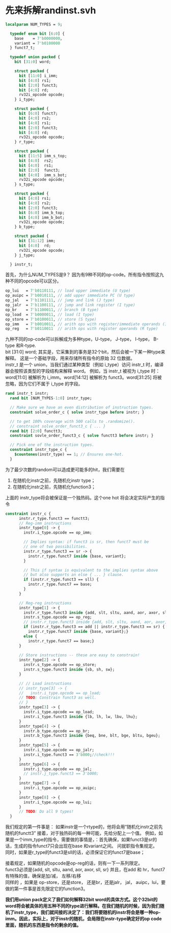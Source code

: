 # 先来拆解randinst.svh
```systemverilog
localparam NUM_TYPES = 9;

  typedef enum bit [6:0] {
    base    = 7'b0000000,
    variant = 7'b0100000
  } funct7_t;

  typedef union packed {
    bit [31:0] word;

    struct packed {
      bit [11:0] i_imm;
      bit [4:0] rs1;
      bit [2:0] funct3;
      bit [4:0] rd;
      rv32i_opcode opcode;
    } i_type;

    struct packed {
      bit [6:0] funct7;
      bit [4:0] rs2;
      bit [4:0] rs1;
      bit [2:0] funct3;
      bit [4:0] rd;
      rv32i_opcode opcode;
    } r_type;

    struct packed {
      bit [11:5] imm_s_top;
      bit [4:0]  rs2;
      bit [4:0]  rs1;
      bit [2:0]  funct3;
      bit [4:0]  imm_s_bot;
      rv32i_opcode opcode;
    } s_type;

    struct packed {
      bit [4:0] rs1;
      bit [4:0] rs2;
      bit [2:0] funct3;
      bit [6:0] imm_b_top;
      bit [4:0] imm_b_bot; 
      rv32i_opcode opcode;
    } b_type;

    struct packed {
      bit [31:12] imm;
      bit [4:0]  rd;
      rv32i_opcode opcode;
    } j_type;

  } instr_t;
```
首先，为什么NUM_TYPES是9？ 因为有9种不同的op-code。所有指令按照这九种不同的opcode可以区分。
```systemverilog
op_lui   = 7'b0110111, // load upper immediate (U type)
op_auipc = 7'b0010111, // add upper immediate PC (U type)
op_jal   = 7'b1101111, // jump and link (J type)
op_jalr  = 7'b1100111, // jump and link register (I type)
op_br    = 7'b1100011, // branch (B type)
op_load  = 7'b0000011, // load (I type)
op_store = 7'b0100011, // store (S type)
op_imm   = 7'b0010011, // arith ops with register/immediate operands (I type)
op_reg   = 7'b0110011  // arith ops with register operands (R type)
```
九种不同的op-code可以拆解成为多种type，U-type， J-type， I-type， B-type 和R-type.   
bit [31:0] word; 其实是，它采集到的事务是32个bit，然后会被一下某一种type来解释。 这是一个基础字段，用来存储所有指令的原始 32 位数据。  
instr_t 是一个 union，当我们通过某种类型（例如 i_type）访问 instr_t 时，编译器会按照该类型的字段结构来解释 word。
例如，当 instr_t 被视为 i_type 时：word[11:0] 被解析为 i_imm。word[14:12] 被解析为 funct3。word[31:25] 将被忽略，因为它们不属于 i_type 的字段。     

```systemverilog
rand instr_t instr;
  rand bit [NUM_TYPES-1:0] instr_type;

  // Make sure we have an even distribution of instruction types.
  constraint solve_order_c { solve instr_type before instr; }

  // to get 100% coverage with 500 calls to .randomize().
  // constraint solve_order_funct3_c { ... }
  rand bit [2:0] functt3;
  constraint sovle_order_funct3_c { solve functt3 before instr; }

  // Pick one of the instruction types.
  constraint instr_type_c {
    $countones(instr_type) == 1; // Ensures one-hot.
  }

```
为了最少次数的random可以造成更可能多的hit，我们需要在     
1. 在随机化instr之前，先随机化instr type；   
2. 在随机化instr之前，先随机化function3；

上面的 instr_type将会被保证是一个独热码。这个one hot 将会决定实际产生的指令
```systemverilog
constraint instr_c {
      instr.r_type.funct3 == functt3;
      // Reg-imm instructions
      instr_type[0] -> {
        instr.i_type.opcode == op_imm;

        // Implies syntax: if funct3 is sr, then funct7 must be
        // one of two possibilities.
        instr.r_type.funct3 == sr -> {
          instr.r_type.funct7 inside {base, variant};
        }

        // This if syntax is equivalent to the implies syntax above
        // but also supports an else { ... } clause.
        if (instr.r_type.funct3 == sll) {
          instr.r_type.funct7 == base;
        }
      }

      // Reg-reg instructions
      instr_type[1] -> {
        instr.r_type.funct3 inside {add, slt, sltu, aand, aor, axor, sll, sr};
        instr.s_type.opcode == op_reg;
        // instr.r_type.funct3 inside {add, slt, sltu, aand, aor, axor, sll, sr};
        if (instr.r_type.funct3 == add || instr.r_type.funct3 == sr) {
          instr.r_type.funct7 inside {base, variant};}
        else {
          instr.r_type.funct7 == base;}
      }
      
      // Store instructions -- these are easy to constrain!
      instr_type[2] -> {
        instr.s_type.opcode == op_store;
        instr.s_type.funct3 inside {sb, sh, sw};
      }

      // // Load instructions
      // instr_type[3] -> {
      //   instr.i_type.opcode == op_load;
      // TODO: Constrain funct3 as well.
      // }
      instr_type[3] -> {
        instr.i_type.opcode == op_load;
        instr.i_type.funct3 inside {lb, lh, lw, lbu, lhu};
      }
      instr_type[4] -> {
        instr.b_type.opcode == op_br;
        instr.b_type.funct3 inside {beq, bne, blt, bge, bltu, bgeu};
      }
      instr_type[5] -> {
        instr.i_type.opcode == op_jalr;
        instr.i_type.funct3 == 3'b000;//check!!!
      }
      instr_type[6] -> {
        instr.j_type.opcode == op_jal;
        // instr.j_type.funct3 == 3'b000;
      }
      instr_type[7] -> {
        instr.i_type.opcode == op_auipc;
      }
      instr_type[8] -> {
        instr.i_type.opcode == op_lui;
      }
      // TODO: Do all 9 types!
  }
```
我们规定的第一件事是： 如果instr是一个rtype的，他将会用“随机化instr之前先随机的functt3”
接着，对于独热码的每一种可能，先给分配上一个值。
例如，如果是一个imm_type的指令，需要做的事情是，：首先确保，如果funct3是sr的话，生成的指令funct7只会出现在base 和variant之间。 问就职指令集规定。   
同时，如果是r_type的funct3是sll的话，必须保证它的funct7是base；     

接着规定，如果随机的opcode是op-reg的话，则有一下一系列限定。      
funct3必须是{add, slt, sltu, aand, aor, axor, sll, sr}   并且，在add 和 hr，funct7有特殊的值，确保是加/减， 左移/右移      
同样的 ，如果是 op-store，还是store， 还是br，还是jalr， jal， auipc，lui，要做的第一件事是首先限定它的function3。    

**我们用union pack定义了我们如何解释32bit word的具体方式。这个32bit的word将会被具体的用五种不同的type进行解释。在我们随机的时候，因为我们随机了instr_type，我们就间接的决定了：我们将要随机的instr将会是哪一种op-imm。因此，实际上，对于instr的随机，会局限在instr-type确定好的op code里面，随机的东西是指令的剩余的值。**  



